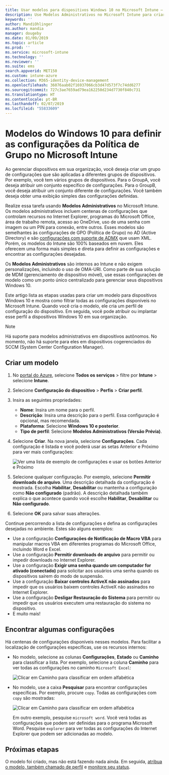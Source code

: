 ```yaml
---
title: Usar modelos para dispositivos Windows 10 no Microsoft Intune – Azure | Microsoft Docs
description: Use Modelos Administrativos no Microsoft Intune para criar grupos de configurações para dispositivos Windows 10. Use essas configurações em um perfil de configuração do dispositivo para controlar programas do Office, proteger recursos no Internet Explorer, controlar o acesso ao OneDrive, usar recursos da área de trabalho remota, habilitar a Reprodução Automática, definir configurações de gerenciamento de energia, usar a impressão HTTP, usar diferentes opções de logon do usuário e controlar o tamanho do log de eventos.
keywords: ''
author: MandiOhlinger
ms.author: mandia
manager: dougeby
ms.date: 01/09/2019
ms.topic: article
ms.prod: ''
ms.service: microsoft-intune
ms.technology: ''
ms.reviewer: ''
ms.suite: ems
search.appverid: MET150
ms.custom: intune-azure
ms.collection: M365-identity-device-management
ms.openlocfilehash: 36076aab02f16937066cb3d47d573f7c74dd6277
ms.sourcegitcommit: 727c3ae7659ad79ea162250d234d7730f840c731
ms.translationtype: HT
ms.contentlocale: pt-BR
ms.lasthandoff: 02/07/2019
ms.locfileid: "55833609"
---
```

# <a name="windows-10-templates-to-configure-group-policy-settings-in-microsoft-intune"></a>Modelos do Windows 10 para definir as configurações da Política de Grupo no Microsoft Intune

Ao gerenciar dispositivos em sua organização, você deseja criar um grupo de configurações que são aplicadas a diferentes grupos de dispositivos. Por exemplo, você tem vários grupos de dispositivos. Para o GroupA, você deseja atribuir um conjunto específico de configurações. Para o GroupB, você deseja atribuir um conjunto diferente de configurações. Você também deseja obter uma exibição simples das configurações definidas.

Realize essa tarefa usando **Modelos Administrativos** no Microsoft Intune. Os modelos administrativos incluem centenas de configurações que controlam recursos no Internet Explorer, programas do Microsoft Office, área de trabalho remota, acesso ao OneDrive, uso de uma senha com imagem ou um PIN para conexão, entre outros. Esses modelos são semelhantes às configurações de GPO (Política de Grupo) no AD (Active Directory) e são [configurações com suporte de ADMX](https://docs.microsoft.com/windows/client-management/mdm/understanding-admx-backed-policies) que usam XML. Porém, os modelos do Intune são 100% baseados em nuvem. Eles oferecem uma forma mais simples e direta para definir as configurações e encontrar as configurações desejadas.

Os **Modelos Administrativos** são internos ao Intune e não exigem personalizações, incluindo o uso de OMA-URI. Como parte de sua solução de MDM (gerenciamento de dispositivo móvel), use essas configurações de modelo como um ponto único centralizado para gerenciar seus dispositivos Windows 10.

Este artigo lista as etapas usadas para criar um modelo para dispositivos Windows 10 e mostra como filtrar todas as configurações disponíveis no Microsoft Intune. Quando você cria o modelo, ele cria um perfil de configuração do dispositivo. Em seguida, você pode atribuir ou implantar esse perfil a dispositivos Windows 10 em sua organização.

> [!NOTE]
> Há suporte para modelos administrativos em dispositivos autônomos. No momento, não há suporte para eles em dispositivos cogerenciados do SCCM (System Center Configuration Manager).

## <a name="create-a-template"></a>Criar um modelo

1. No [portal do Azure](https://portal.azure.com), selecione **Todos os serviços** > filtre por **Intune** > selecione **Intune**.
2. Selecione **Configuração do dispositivo** > **Perfis** > **Criar perfil**.
3. Insira as seguintes propriedades:

    - **Nome**: Insira um nome para o perfil.
    - **Descrição**: Insira uma descrição para o perfil. Essa configuração é opcional, mas recomendada.
    - **Plataforma**: Selecione **Windows 10 e posterior**.
    - **Tipo de perfil**: Selecione **Modelos Administrativos (Versão Prévia)**.

4. Selecione **Criar**. Na nova janela, selecione **Configurações**. Cada configuração é listada e você poderá usar as setas Anterior e Próximo para ver mais configurações:

    ![Ver uma lista de exemplo de configurações e usar os botões Anterior e Próximo](./media/administrative-templates-windows/sample-settings-list-next-page.png)

5. Selecione qualquer configuração. Por exemplo, selecione **Permitir downloads de arquivo**. Uma descrição detalhada da configuração é mostrada. Escolha **Habilitar**, **Desabilitar** ou mantenha a configuração como **Não configurado** (padrão). A descrição detalhada também explica o que acontece quando você escolhe **Habilitar**, **Desabilitar** ou **Não configurado**.
6. Selecione **OK** para salvar suas alterações.

Continue percorrendo a lista de configurações e defina as configurações desejadas no ambiente. Estes são alguns exemplos:

- Use a configuração **Configurações de Notificação de Macro VBA** para manipular macros VBA em diferentes programas do Microsoft Office, incluindo Word e Excel.
- Use a configuração **Permitir downloads de arquivo** para permitir ou impedir downloads no Internet Explorer.
- Use a configuração **Exigir uma senha quando um computador for ativado (conectado)** para solicitar aos usuários uma senha quando os dispositivos saírem do modo de suspensão.
- Use a configuração **Baixar controles ActiveX não assinados** para impedir que os usuários baixem controles ActiveX não assinados no Internet Explorer.
- Use a configuração **Desligar Restauração do Sistema** para permitir ou impedir que os usuários executem uma restauração do sistema no dispositivo.
- E muito mais!

## <a name="find-some-settings"></a>Encontrar algumas configurações

Há centenas de configurações disponíveis nesses modelos. Para facilitar a localização de configurações específicas, use os recursos internos:

- No modelo, selecione as colunas **Configurações**, **Estado** ou **Caminho** para classificar a lista. Por exemplo, selecione a coluna **Caminho** para ver todas as configurações no caminho `Microsoft Excel`:

  ![Clicar em Caminho para classificar em ordem alfabética](./media/administrative-templates-windows/path-filter-shows-excel-options.png)

- No modelo, use a caixa **Pesquisar** para encontrar configurações específicas. Por exemplo, procure `copy`. Todas as configurações com `copy` são mostradas:

  ![Clicar em Caminho para classificar em ordem alfabética](./media/administrative-templates-windows/search-copy-settings.png)

  Em outro exemplo, pesquise `microsoft word`. Você verá todas as configurações que podem ser definidas para o programa Microsoft Word. Pesquise `explorer` para ver todas as configurações do Internet Explorer que podem ser adicionadas ao modelo.

## <a name="next-steps"></a>Próximas etapas

O modelo foi criado, mas não está fazendo nada ainda. Em seguida, [atribua o modelo, também chamado de perfil](device-profile-assign.md) e [monitore seu status](device-profile-monitor.md).
